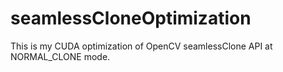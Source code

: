 # seamlessCloneOptimization
This is my CUDA optimization of OpenCV seamlessClone API at NORMAL_CLONE mode.
